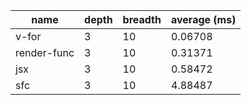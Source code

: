 | name        | depth | breadth | average (ms) |
| ----------- | ----- | ------- | ------------ |
| v-for       | 3     | 10      | 0.06708      |
| render-func | 3     | 10      | 0.31371      |
| jsx         | 3     | 10      | 0.58472      |
| sfc         | 3     | 10      | 4.88487      |